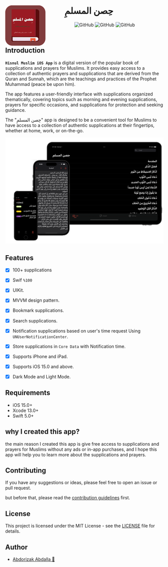 <h1 style="margin-right: 100px;" align="center"> <img src="https://github.com/abdorizak/Hisnul-Muslim/blob/main/Hisnul%20Muslim/Resources/Assets.xcassets/AppIcon.appiconset/1024.png"
  width="128"
  height="128"
  style="float:left;">
  حِصن المسلمِ
</h1>
<p align="center">
  <img alt="GitHub" src="https://img.shields.io/github/languages/code-size/abdorizak/Hisnul-Muslim?color=blueviolet">
  <img alt="GitHub" src="https://img.shields.io/github/last-commit/abdorizak/Hisnul-Muslim?color=blueviolet">
  <img alt="GitHub" src="https://img.shields.io/github/languages/top/abdorizak/Hisnul-Muslim?color=blueviolet">
</p>

</br>

## Introduction

**`Hisnul Muslim iOS App`** is a digital version of the popular book of supplications and prayers for Muslims. It provides easy access to a collection of authentic prayers and supplications that are derived from the Quran and Sunnah, which are the teachings and practices of the Prophet Muhammad (peace be upon him).

The app features a user-friendly interface with supplications organized thematically, covering topics such as morning and evening supplications, prayers for specific occasions, and supplications for protection and seeking guidance.

The "حِصن المسلمِ" app is designed to be a convenient tool for Muslims to have access to a collection of authentic supplications at their fingertips, whether at home, work, or on-the-go.

![Hisnul Muslim App](./Image.png)

## Features

- [x] 100+ supplications
- [x] Swif `%100`
- [x] UIKit.
- [x] MVVM design pattern.
- [x] Bookmark supplications.
- [x] Search supplications.
- [x] Notification supplications based on user's time request Using `UNUserNotificationCenter`.
- [x] Store supplications in `Core Data` with Notification time.
- [x] Supports iPhone and iPad.
- [x] Supports iOS 15.0 and above.
- [x] Dark Mode and Light Mode.


## Requirements

- iOS 15.0+
- Xcode 13.0+
- Swift 5.0+


## why I created this app?

the main reason I created this app is give free access to supplications and prayers for Muslims without any ads or in-app purchases, and I hope this app will help you to learn more about the supplications and prayers.

## Contributing

If you have any suggestions or ideas, please feel free to open an issue or pull request.

but before that, please read the [contribution guidelines](./CONTRIBUTING.md) first.

## License

This project is licensed under the MIT License - see the [LICENSE](./LICENSE) file for details.

## Author

- [Abdorizak Abdalla 🍎](https://linkedin.com/in/abdorizak)
